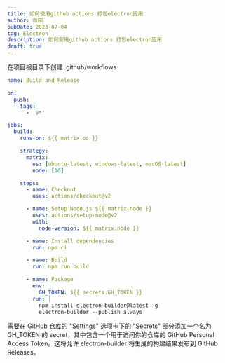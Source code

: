 ```yaml
---
title: 如何使用github actions 打包electron应用
author: 向阳
pubDate: 2023-07-04
tag: Electron
description: 如何使用github actions 打包electron应用
draft: true
---
```


在项目根目录下创建 .github/workflows

```yaml
name: Build and Release

on:
  push:
    tags:
      - 'v*'

jobs:
  build:
    runs-on: ${{ matrix.os }}

    strategy:
      matrix:
        os: [ubuntu-latest, windows-latest, macOS-latest]
        node: [16]

    steps:
      - name: Checkout
        uses: actions/checkout@v2

      - name: Setup Node.js ${{ matrix.node }}
        uses: actions/setup-node@v2
        with:
          node-version: ${{ matrix.node }}

      - name: Install dependencies
        run: npm ci

      - name: Build
        run: npm run build

      - name: Package
        env:
          GH_TOKEN: ${{ secrets.GH_TOKEN }}
        run: |
          npm install electron-builder@latest -g
          electron-builder --publish always
```

需要在 GitHub 仓库的 "Settings" 选项卡下的 "Secrets" 部分添加一个名为 GH_TOKEN 的 secret，其中包含一个用于访问你的仓库的 GitHub Personal Access Token。这将允许 electron-builder 将生成的构建结果发布到 GitHub Releases。